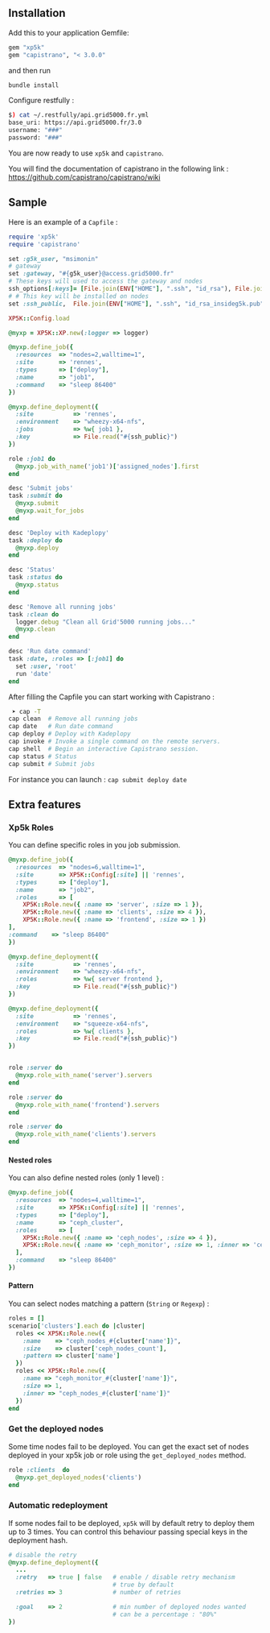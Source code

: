 ## Installation

Add this to your application Gemfile:

```ruby
gem "xp5k"
gem "capistrano", "< 3.0.0"
```

and then run

```ruby
bundle install
```

Configure restfully :

```bash
$) cat ~/.restfully/api.grid5000.fr.yml
base_uri: https://api.grid5000.fr/3.0
username: "###"
password: "###"
```

You are now ready to use ```xp5k``` and ```capistrano```.

You will find the documentation of capistrano in the following link :
https://github.com/capistrano/capistrano/wiki

## Sample

Here is an example of a ```Capfile``` :

```ruby
require 'xp5k'
require 'capistrano'

set :g5k_user, "msimonin"
# gateway
set :gateway, "#{g5k_user}@access.grid5000.fr"
# These keys will used to access the gateway and nodes
ssh_options[:keys]= [File.join(ENV["HOME"], ".ssh", "id_rsa"), File.join(ENV["HOME"], ".ssh", "id_rsa_insideg5k")]
# # This key will be installed on nodes
set :ssh_public,  File.join(ENV["HOME"], ".ssh", "id_rsa_insideg5k.pub")

XP5K::Config.load

@myxp = XP5K::XP.new(:logger => logger)

@myxp.define_job({
  :resources  => "nodes=2,walltime=1",
  :site       => 'rennes',
  :types      => ["deploy"],
  :name       => "job1",
  :command    => "sleep 86400"
})

@myxp.define_deployment({
  :site           => 'rennes',
  :environment    => "wheezy-x64-nfs",
  :jobs           => %w{ job1 },
  :key            => File.read("#{ssh_public}")
})

role :job1 do
  @myxp.job_with_name('job1')['assigned_nodes'].first
end

desc 'Submit jobs'
task :submit do
  @myxp.submit
  @myxp.wait_for_jobs
end

desc 'Deploy with Kadeplopy'
task :deploy do
  @myxp.deploy
end

desc 'Status'
task :status do
  @myxp.status
end

desc 'Remove all running jobs'
task :clean do
  logger.debug "Clean all Grid'5000 running jobs..."
  @myxp.clean
end

desc 'Run date command'
task :date, :roles => [:job1] do
  set :user, 'root'
  run 'date'
end
```

After filling the Capfile you can start working with Capistrano :

```bash
 ➤ cap -T
cap clean  # Remove all running jobs
cap date   # Run date command
cap deploy # Deploy with Kadeplopy
cap invoke # Invoke a single command on the remote servers.
cap shell  # Begin an interactive Capistrano session.
cap status # Status
cap submit # Submit jobs
```

For instance you can launch : ```cap submit deploy date```

## Extra features

### Xp5k Roles

You can define specific roles in you job submission.

```ruby
@myxp.define_job({
  :resources  => "nodes=6,walltime=1",
  :site       => XP5K::Config[:site] || 'rennes',
  :types      => ["deploy"],
  :name       => "job2",
  :roles      => [
    XP5K::Role.new({ :name => 'server', :size => 1 }),
    XP5K::Role.new({ :name => 'clients', :size => 4 }),
    XP5K::Role.new({ :name => 'frontend', :size => 1 })
],
:command    => "sleep 86400"
})

@myxp.define_deployment({
  :site           => 'rennes',
  :environment    => "wheezy-x64-nfs",
  :roles          => %w{ server frontend },
  :key            => File.read("#{ssh_public}")
})

@myxp.define_deployment({
  :site           => 'rennes',
  :environment    => "squeeze-x64-nfs",
  :roles          => %w{ clients },
  :key            => File.read("#{ssh_public}")
})


role :server do
  @myxp.role_with_name('server').servers
end

role :server do
  @myxp.role_with_name('frontend').servers
end

role :server do
  @myxp.role_with_name('clients').servers
end
```

#### Nested roles

You can also define nested roles (only 1 level) :

```ruby
@myxp.define_job({
  :resources  => "nodes=4,walltime=1",
  :site       => XP5K::Config[:site] || 'rennes',
  :types      => ["deploy"],
  :name       => "ceph_cluster",
  :roles      => [
    XP5K::Role.new({ :name => 'ceph_nodes', :size => 4 }),
    XP5K::Role.new({ :name => 'ceph_monitor', :size => 1, :inner => 'ceph_nodes' }),
  ],
  :command    => "sleep 86400"
})

```

#### Pattern

You can select nodes matching a pattern (`String` or `Regexp`) :

```Ruby
roles = []
scenario['clusters'].each do |cluster|
  roles << XP5K::Role.new({
    :name    => "ceph_nodes_#{cluster['name']}",
    :size    => cluster['ceph_nodes_count'],
    :pattern => cluster['name']
  })
  roles << XP5K::Role.new({
    :name => "ceph_monitor_#{cluster['name']}",
    :size => 1,
    :inner => "ceph_nodes_#{cluster['name']}"
  })
end
```

### Get the deployed nodes

Some time nodes fail to be deployed. You can get the exact set
of nodes deployed in your xp5k job or role using the ```get_deployed_nodes```
method.

```ruby
role :clients  do
  @myxp.get_deployed_nodes('clients')
end
```

### Automatic redeployment

If some nodes fail to be deployed, ```xp5k``` will by default
retry to deploy them up to 3 times.
You can control this behaviour passing special keys in the deployment hash.

```ruby
# disable the retry
@myxp.define_deployment({
  ...
  :retry   => true | false   # enable / disable retry mechanism
                             # true by default
  :retries => 3              # number of retries

  :goal    => 2              # min number of deployed nodes wanted
                             # can be a percentage : "80%"
})
```

